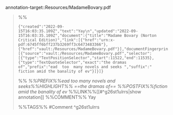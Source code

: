 annotation-target::Resources/MadameBovary.pdf


>%%
>```annotation-json
>{"created":"2022-09-15T16:03:35.109Z","text":"Yay\n","updated":"2022-09-15T16:03:35.109Z","document":{"title":"Madame Bovary (Norton Critical Edition)","link":[{"href":"urn:x-pdf:6745ff6bff237b3269ff3c6473483366"},{"href":"vault:/Resources/MadameBovary.pdf"}],"documentFingerprint":"6745ff6bff237b3269ff3c6473483366"},"uri":"vault:/Resources/MadameBovary.pdf","target":[{"source":"vault:/Resources/MadameBovary.pdf","selector":[{"type":"TextPositionSelector","start":11522,"end":11535},{"type":"TextQuoteSelector","exact":"the dramas of","prefix":"ead  too  many novels and seeks ","suffix":" fiction amid the banality of ev"}]}]}
>```
>%%
>*%%PREFIX%%ead  too  many novels and seeks%%HIGHLIGHT%% ==the dramas of== %%POSTFIX%%fiction amid the banality of ev*
>%%LINK%%[[#^g26st1ulrrs|show annotation]]
>%%COMMENT%%
>Yay
>
>%%TAGS%%
>#Comment
^g26st1ulrrs
